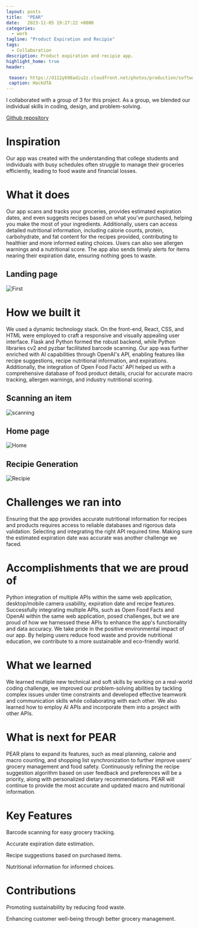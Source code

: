 ```yaml
---
layout: posts
title:  "PEAR"
date:   2023-11-05 19:27:22 +0000
categories: 
  - work
tagline: "Product Expiration and Recipie"
tags:
  - Collaboration 
description: Product expiration and recipie app.
highlight_home: true
header:

 teaser: https://d112y698adiu2z.cloudfront.net/photos/production/software_photos/002/613/985/datas/original.png
 caption: HackUTA
---
```



I collaborated with a group of 3 for this project. As a group, we blended our individual skills in coding, design, and problem-solving.


[Github repository](https://github.com/Meronats/hackUTA23)




# Inspiration 
Our app was created with the understanding that college students and individuals with busy schedules often struggle to manage their groceries efficiently, leading to food waste and financial losses.

# What it does
Our app scans and tracks your groceries, provides estimated expiration dates, and even suggests recipes based on what you've purchased, helping you make the most of your ingredients. Additionally, users can access detailed nutritional information, including calorie counts, protein, carbohydrate, and fat content for the recipes provided, contributing to healthier and more informed eating choices. Users can also see allergen warnings and a nutritional score. The app also sends timely alerts for items nearing their expiration date, ensuring nothing goes to waste.
## Landing page 
![First](https://d112y698adiu2z.cloudfront.net/photos/production/software_photos/002/614/143/datas/gallery.jpg)

# How we built it
We used a dynamic technology stack. On the front-end, React, CSS, and HTML were employed to craft a responsive and visually appealing user interface. Flask and Python formed the robust backend, while Python libraries cv2 and pyzbar facilitated barcode scanning. Our app was further enriched with AI capabilities through OpenAI's API, enabling features like recipe suggestions, recipe nutritional information, and expirations. Additionally, the integration of Open Food Facts' API helped us with a comprehensive database of food product details, crucial for accurate macro tracking, allergen warnings, and industry nutritional scoring.

## Scanning an item
![scanning](https://d112y698adiu2z.cloudfront.net/photos/production/software_photos/002/615/335/datas/gallery.jpg)
## Home page
![Home](https://d112y698adiu2z.cloudfront.net/photos/production/software_photos/002/615/336/datas/gallery.jpg)
## Recipie Generation
![Recipie](https://d112y698adiu2z.cloudfront.net/photos/production/software_photos/002/615/336/datas/gallery.jpg)

# Challenges we ran into
Ensuring that the app provides accurate nutritional information for recipes and products requires access to reliable databases and rigorous data validation. Selecting and integrating the right API required time. Making sure the estimated expiration date was accurate was another challenge we faced. 

# Accomplishments that we are proud of
Python integration of multiple APIs within the same web application, desktop/mobile camera usability, expiration date and recipe features. Successfully integrating multiple APIs, such as Open Food Facts and OpenAI within the same web application, posed challenges, but we are proud of how we harnessed these APIs to enhance the app's functionality and data accuracy.
We take pride in the positive environmental impact of our app. By helping users reduce food waste and provide nutritional education, we contribute to a more sustainable and eco-friendly world.

# What we learned
We learned multiple new technical and soft skills by working on a real-world coding challenge, we improved our problem-solving abilities by tackling complex issues under time constraints and developed effective teamwork and communication skills while collaborating with each other. We also learned how to employ AI APIs and incorporate them into a project with other APIs.

# What is next for PEAR
PEAR plans to expand its features, such as meal planning, calorie and macro counting, and shopping list synchronization to further improve users' grocery management and food safety. Continuously refining the recipe suggestion algorithm based on user feedback and preferences will be a priority, along with personalized dietary recommendations. PEAR will continue to provide the most accurate and updated macro and nutritional information.

# Key Features
Barcode scanning for easy grocery tracking.

Accurate expiration date estimation.

Recipe suggestions based on purchased items.

Nutritional information for informed choices.

# Contributions
Promoting sustainability by reducing food waste.

Enhancing customer well-being through better grocery management.
